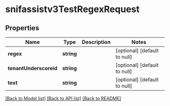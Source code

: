 # snifassistv3TestRegexRequest

## Properties
Name | Type | Description | Notes
------------ | ------------- | ------------- | -------------
**regex** | **string** |  | [optional] [default to null]
**tenantUnderscoreid** | **string** |  | [optional] [default to null]
**text** | **string** |  | [optional] [default to null]

[[Back to Model list]](../README.md#documentation-for-models) [[Back to API list]](../README.md#documentation-for-api-endpoints) [[Back to README]](../README.md)


